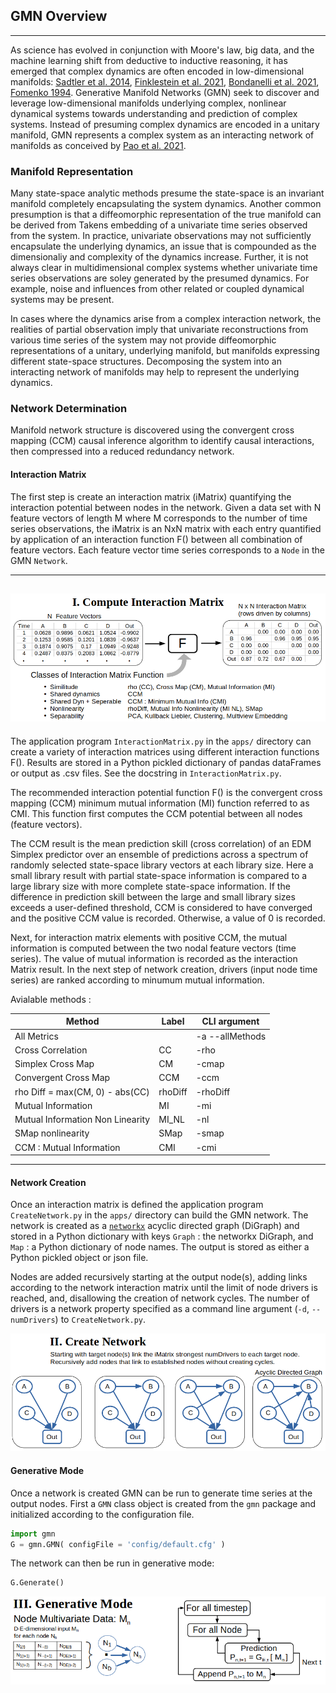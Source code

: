## GMN Overview
---
As science has evolved in conjunction with Moore's law, big data, and the machine learning shift from deductive to inductive reasoning, it has emerged that complex dynamics are often encoded in low-dimensional manifolds: [Sadtler et al. 2014](https://www.nature.com/articles/nature13665), [Finklestein et al. 2021](https://www.nature.com/articles/s41593-021-00840-6), [Bondanelli et al. 2021](https://elifesciences.org/articles/53151), [Fomenko 1994](https://link.springer.com/chapter/10.1007/978-3-642-76235-2_2).  Generative Manifold Networks (GMN) seek to discover and leverage low-dimensional manifolds underlying complex, nonlinear dynamical systems towards understanding and prediction of complex systems. Instead of presuming complex dynamics are encoded in a unitary manifold, GMN represents a complex system as an interacting network of manifolds as conceived by [Pao et al. 2021](https://arxiv.org/abs/2106.10627).

### Manifold Representation
Many state-space analytic methods presume the state-space is an invariant manifold completely encapsulating the system dynamics. Another common presumption is that a diffeomorphic representation of the true manifold can be derived from Takens embedding of a univariate time series observed from the system.  In practice, univariate observations may not sufficiently encapsulate the underlying dynamics, an issue that is compounded as the dimensionaliy and complexity of the dynamics increase. Further, it is not always clear in multidimensional complex systems whether univariate time series observations are soley generated by the presumed dynamics. For example, noise and influences from other related or coupled dynamical systems may be present.

In cases where the dynamics arise from a complex interaction network, the realities of partial observation imply that univariate reconstructions from various time series of the system may not provide diffeomorphic representations of a unitary, underlying manifold, but manifolds expressing different state-space structures. Decomposing the system into an interacting network of manifolds may help to represent the underlying dynamics.

### Network Determination
Manifold network structure is discovered using the convergent cross mapping (CCM) causal inference algorithm to identify causal interactions, then compressed into a reduced redundancy network.

#### Interaction Matrix
The first step is create an interaction matrix (iMatrix) quantifying the interaction potential between nodes in the network. Given a data set with N feature vectors of length M where M corresponds to the number of time series observations, the iMatrix is an NxN matrix with each entry quantified by application of an interaction function F() between all combination of feature vectors. Each feature vector time series corresponds to a `Node` in the GMN `Network`. 

---
![alt text](imgs/InteractionMatrix_I.png "Interaction Matrix")
---

The application program `InteractionMatrix.py` in the `apps/` directory can create a variety of interaction matrices using different interaction functions F(). Results are stored in a Python pickled dictionary of pandas dataFrames or output as .csv files. See the docstring in `InteractionMatrix.py`. 

The recommended interaction potential function F() is the convergent cross mapping (CCM) minimum mutual information (MI) function referred to as CMI. This function first computes the CCM potential between all nodes (feature vectors). 

The CCM result is the mean prediction skill (cross correlation) of an EDM Simplex predictor over an ensemble of predictions across a spectrum of randomly selected state-space library vectors at each library size. Here a small library result with partial state-space information is compared to a large library size with more complete state-space information. If the difference in prediction skill between the large and small library sizes exceeds a user-defined threshold, CCM is considered to have converged and the positive CCM value is recorded.  Otherwise, a value of 0 is recorded. 

Next, for interaction matrix elements with positive CCM, the mutual information is computed between the two nodal feature vectors (time series). The value of mutual information is recorded as the interaction Matrix result. In the next step of network creation, drivers (input node time series) are ranked according to minumum mutual information. 

Avialable methods :

| Method | Label | CLI argument |
|--------|-------|--------------|
| All Metrics                     |         | -a --allMethods |
| Cross Correlation               | CC      | -rho     |
| Simplex Cross Map               | CM      | -cmap    |
| Convergent Cross Map            | CCM     | -ccm     |
| rho Diff = max(CM, 0) - abs(CC) | rhoDiff | -rhoDiff |
| Mutual Information              | MI      | -mi      |
| Mutual Information Non Linearity| MI_NL   | -nl      |
| SMap nonlinearity               | SMap    | -smap    |
| CCM : Mutual Information        | CMI     | -cmi     |

---

#### Network Creation

Once an interaction matrix is defined the application program `CreateNetwork.py` in the `apps/` directory can build the GMN network.  The network is created as a [`networkx`](https://networkx.org/) acyclic directed graph (DiGraph) and stored in a Python dictionary with keys `Graph` : the networkx DiGraph, and `Map` : a Python dictionary of node names. The output is stored as either a Python pickled object or json file.

Nodes are added recursively starting at the output node(s), adding links according to the network interaction matrix until the limit of node drivers is reached, and, disallowing the creation of network cycles.  The number of drivers is a network property specified as a command line argument (`-d`, `--numDrivers`) to `CreateNetwork.py`.

![alt text](imgs/CreateNetwork_II.png "Create Network")


#### Generative Mode

Once a network is created GMN can be run to generate time series at the output nodes. First a `GMN` class object is created from the `gmn` package and initialized according to the configuration file.

```python
import gmn
G = gmn.GMN( configFile = 'config/default.cfg' )
```
The network can then be run in generative mode:

```python
G.Generate()
```

![alt text](imgs/GenerativeMode_III.png "Generative Mode")
